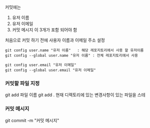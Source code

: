 커밋에는
1. 유저 이름
2. 유저 이메일
3. 커밋 메시지
이 3개가 포함 되어야 함

처음으로 커밋 하기 전에 사용자 이름과 이메일 주소 설정
```
git config user.name "유저 이름"   : 해당 레포지토리에서 사용 할 유저이름
git config --global user.name "유저 이름" : 전체 레포지토리에서 사용
```
```
git config user.email "유저 이메일"
git config --global user.email "유저 이메일"
```

### 커밋할 파일 지정
git add 파일 이름
git add . 현재 디렉토리에 있는 변경사항이 있는 파일을 스테

### 커밋 메시지
git commit -m "커밋 메시지"

